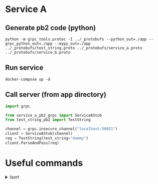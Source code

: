 # Service A

## Generate pb2 code (python)

```shell
python -m grpc_tools.protoc -I ../_protobufs --python_out=./app --grpc_python_out=./app --mypy_out=./app  ../_protobufs/test_string.proto ../_protobufs/service_a.proto ../_protobufs/service_b.proto
```

## Run service

```shell
docker-compose up -d
```

## Call server (from app directory)

```python
import grpc

from service_a_pb2_grpc import ServiceAStub
from test_string_pb2 import TestString

channel = grpc.insecure_channel("localhost:50051")
client = ServiceAStub(channel)
req = TestString(test_string="dummy")
client.ParseAndPass(req)
```

# Useful commands

<details>
<summary>Isort</summary>

If you want to run isort from within this service run:

```shell
isort --skip-glob="*_pb2*.py" .
```

</details>
</br>
